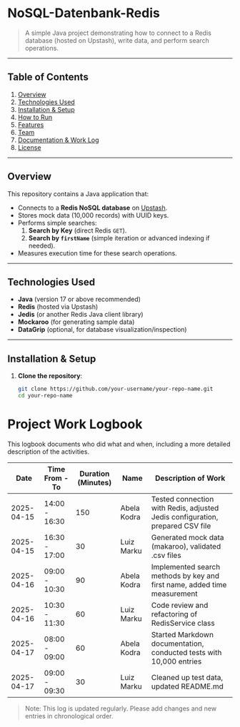 # NoSQL-Datenbank-Redis

> A simple Java project demonstrating how to connect to a Redis database (hosted on Upstash), write data, and perform search operations.

---

## Table of Contents

1. [Overview](#overview)
2. [Technologies Used](#technologies-used)
3. [Installation & Setup](#installation--setup)
4. [How to Run](#how-to-run)
5. [Features](#features)
6. [Team](#team)
7. [Documentation & Work Log](#documentation--work-log)
8. [License](#license)

---

## Overview

This repository contains a Java application that:
- Connects to a **Redis NoSQL database** on [Upstash](https://upstash.com).
- Stores mock data (10,000 records) with UUID keys.
- Performs simple searches:
  1. **Search by Key** (direct Redis `GET`).
  2. **Search by `firstName`** (simple iteration or advanced indexing if needed).
- Measures execution time for these search operations.

---

## Technologies Used

- **Java** (version 17 or above recommended)
- **Redis** (hosted via Upstash)
- **Jedis** (or another Redis Java client library)
- **Mockaroo** (for generating sample data)
- **DataGrip** (optional, for database visualization/inspection)

---

## Installation & Setup

1. **Clone the repository**:
   ```bash
   git clone https://github.com/your-username/your-repo-name.git
   cd your-repo-name

# Project Work Logbook

This logbook documents who did what and when, including a more detailed description of the activities.

| Date        | Time From - To     | Duration (Minutes) | Name          | Description of Work                                                         |
|-------------|--------------------|---------------------|---------------|------------------------------------------------------------------------------|
| 2025-04-15  | 14:00 - 16:30      | 150                 | Abela Kodra   | Tested connection with Redis, adjusted Jedis configuration, prepared CSV file |
| 2025-04-15  | 16:30 - 17:00      | 30                  | Luiz Marku    | Generated mock data (makaroo), validated .csv files                          |
| 2025-04-16  | 09:00 - 10:30      | 90                  | Abela Kodra   | Implemented search methods by key and first name, added time measurement     |
| 2025-04-16  | 10:30 - 11:30      | 60                  | Luiz Marku    | Code review and refactoring of RedisService class                            |
| 2025-04-17  | 08:00 - 09:00      | 60                  | Abela Kodra   | Started Markdown documentation, conducted tests with 10,000 entries          |
| 2025-04-17  | 09:00 - 09:30      | 30                  | Luiz Marku    | Cleaned up test data, updated README.md                                      |

> Note: This log is updated regularly. Please add changes and new entries in chronological order.
